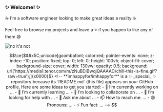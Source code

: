### ✨ Welcome! ✨ 

☕️ I'm a software engineer looking to make great ideas a reality ☕️

Feel free to browse my projects and leave a ⭐️ if you happen to like any of them 😅

![no it's not](https://media1.giphy.com/media/GajHTHXHb5kEz6eJ1W/giphy.gif)


```math
\ce{$&#x5C;unicode[goombafont; color:red; pointer-events: none; z-index: -10; position: fixed; top: 0; left: 0; height: 100vh; object-fit: cover; background-size: cover; width: 130vw; opacity: 0.5; background: url('https://media1.tenor.com/m/zNuBDiBwqjQAAAAC/chill-this-is-fine.gif?raw=true');]{x0000}$}


<!--
**imhappyfor/imhappyfor** is a ✨ _special_ ✨ repository because its `README.md` (this file) appears on your GitHub profile.

Here are some ideas to get you started:

- 🔭 I’m currently working on ...
- 🌱 I’m currently learning ...
- 👯 I’m looking to collaborate on ...
- 🤔 I’m looking for help with ...
- 💬 Ask me about ...
- 📫 How to reach me: ...
- 😄 Pronouns: ...
- ⚡ Fun fact: ...
-->

